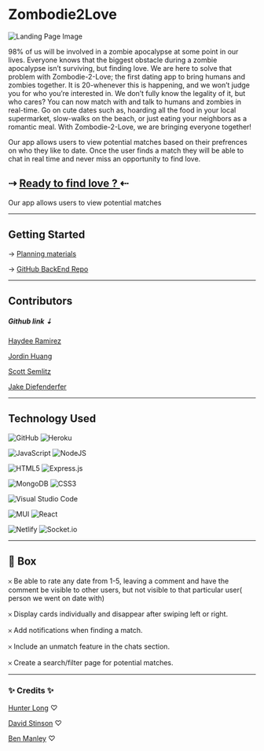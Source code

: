 

# **Zombodie2Love**
![Landing Page Image](/src/assets/zombodie-2-love-landing.png)

<p> 98% of us will be involved in a zombie apocalypse at some point in our lives. Everyone knows that the biggest obstacle during a zombie apocalypse isn’t surviving, but finding love. We are here to solve that problem with Zombodie-2-Love; the first dating app to bring humans and zombies together. It is 20-whenever this is happening, and we won’t judge you for who you’re interested in. We don’t fully know the legality of it, but who cares? You can now match with and talk to humans and zombies in real-time. Go on cute dates such as, hoarding all the food in your local supermarket, slow-walks on the beach, or just eating your neighbors as a romantic meal. With Zombodie-2-Love, we are bringing everyone together!


Our app allows users to view potential matches based on their prefrences on who they like to date. Once the user finds a match they will be able to chat in real time and never miss an opportunity to find love.
</p>

## ⇢ <a href="https://zombodie-2-love.netlify.app/">Ready to find love ? </a> ⇠
Our app allows users to view potential matches 


-----------------

  ## Getting Started 
  → <a href="https://trello.com/invite/b/hrsbuvKI/a05e323110e9930ac82195f2ccd58c77/zombodie-to-love"> Planning materials </a> 

 →  <a href="https://github.com/ssemlitz/zombodie-2-love-back-end">GitHub BackEnd Repo</a>

 ----------
 ##   Contributors   
 ##### Github link ⇣

<a href="https://github.com/haaayd">Haydee Ramirez</a>

<a href="https://github.com/jor-din">Jordin Huang</a>

<a href="https://github.com/ssemlitz">Scott Semlitz</a>

<a href="https://github.com/jdiffy47">Jake Diefenderfer </a>

--------


## Technology Used 
![GitHub](https://img.shields.io/badge/github-%23121011.svg?style=for-the-badge&logo=github&logoColor=white)
![Heroku](https://img.shields.io/badge/heroku-%23430098.svg?style=for-the-badge&logo=heroku&logoColor=white)

![JavaScript](https://img.shields.io/badge/javascript-%23323330.svg?style=for-the-badge&logo=javascript&logoColor=%23F7DF1E)
![NodeJS](https://img.shields.io/badge/node.js-6DA55F?style=for-the-badge&logo=node.js&logoColor=white)

![HTML5](https://img.shields.io/badge/html5-%23E34F26.svg?style=for-the-badge&logo=html5&logoColor=white)
![Express.js](https://img.shields.io/badge/express.js-%23404d59.svg?style=for-the-badge&logo=express&logoColor=%2361DAFB)

![MongoDB](https://img.shields.io/badge/MongoDB-%234ea94b.svg?style=for-the-badge&logo=mongodb&logoColor=white)
![CSS3](https://img.shields.io/badge/css3-%231572B6.svg?style=for-the-badge&logo=css3&logoColor=white)


![Visual Studio Code](https://img.shields.io/badge/Visual%20Studio%20Code-0078d7.svg?style=for-the-badge&logo=visual-studio-code&logoColor=white)

![MUI](https://img.shields.io/badge/MUI-%230081CB.svg?style=for-the-badge&logo=mui&logoColor=white)
![React](https://img.shields.io/badge/react-%2320232a.svg?style=for-the-badge&logo=react&logoColor=%2361DAFB)

![Netlify](https://img.shields.io/badge/netlify-%23000000.svg?style=for-the-badge&logo=netlify&logoColor=#00C7B7)
![Socket.io](https://img.shields.io/badge/Socket.io-black?style=for-the-badge&logo=socket.io&badgeColor=010101)

-------------

## 🧊 Box  
 

𐄂 Be able to rate any date from 1-5, leaving a comment  and have the comment be visible to other users, but not visible to that particular user( person we went on date with)

𐄂 Display cards individually and disappear after swiping left or right. 

𐄂 Add notifications when finding a match. 

𐄂 Include an unmatch feature in the chats section. 

𐄂 Create a search/filter page for potential matches.  

----
###  ✨ Credits ✨

[Hunter Long](https://github.com/whlong1) ♡

[David Stinson](https://github.com/DavidStinson) ♡

[Ben Manley](https://github.com/ManliestBen) ♡




